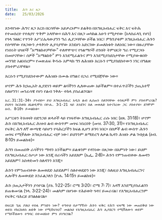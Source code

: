 ```yaml
---
title:  ሕግ እና ጸጋ
date:   25/03/2026
---
```


እንዳየነው ሕግና ጸጋ እርስ በርሳቸው አይቃረኑም። ይልቅስ በእግዚአብሔር ፍቅር እና ፍትሕ የተመሰረተ የተለያየ ጥቅም አላቸው። በሕግ እና በጸጋ መካከል አሁን የሚታየው (አላስፈላጊ የሆነ) የጎላ ንፅፅር የጥንት እሥራኤላውያንን ግራ ሊያጋባቸው ይችል ነበር፣ ምክንያቱም እግዚአብሔር ሕጉን የሰጣቸው የጸጋውን ታላቅነት ሊያሳያቸው እንደሆነ አድርገው ይመለከቱት ስለነበር ነው። በዙሪያቸው የነበሩት ህዝቦች “አማልክቶቻቸው” ተለዋዋጭና የጎልማሶች ሰንበት ትምህርት ግራ የሚያጋቡ በመሆናቸው፣ ሰዎች “አማልክት” ምን እንደሚፈልጉና ምን እንደሚያስደስታቸው የሚያውቁበት መንገድ አልነበረም። የመጽሐፍ ቅዱሱ አምላክ ግን ለሕዝቡ እርሱን የሚያስደስተውን ነገር በግልጽ ያስተምራቸዋል።

እርሱን የሚያስደስተውም ለሕዝቡ በሙሉ በግልና በጋራ የሚበጃቸው ነው።

ሆኖም ሕጉ ከኃጢአት ሊያድነን ወይም ልባችንን ሊለውጠው አይችልም። በተፈጥሯችን ኃጢአተኛ ስለሆንን፣ መንፈሳዊ የሆነ የልብ ንቅለ- ተከላ ያስፈልገናል።

`ኤር.31:31-34ን ያንብቡ። ይህ እግዚአብሔር አዲስ ልብ ሊሰጠን ስለገባቸው ተስፋዎች ምን ያስተምረናል? ይህንን ክርስቶስ ለኒቆዲሞስ በዮሐ. 3፡1-21 ላይ እንደገና ስለ መወለድ ከተናገረው ጋር ያስተያዩ። ደግሞም ዕብ. 8፡10ን ይመልከቱ።`


አሥርቱን ትእዛዛት በድንጋይ ጽላቶች ላይ የፃፋቸው እግዚአብሔር ራሱ ነበር (ዘጸ. 31፡18)፣ ሆኖም ሕጉ በእግዚአብሔር ሕዝብ ልብ ውስጥም መፃፍ ነበረበት (መዝ. 37፡30, 31)። የእግዚአብሔር የፍቅር ሕግ ለኛ ውጫዊ ሳይሆን የባሕርያችን ክፍል ሊሆን ይገባ ነበር። በሰዎች ልብ ውስጥ ሕጉን መፃፍ የሚችለው እግዚአብሔር ብቻ ነው፣ ይህንንም ለማድረግ ለቃል ኪዳን ሕዝቡ ቃል ገብቷል (ዕብ. 8፡10ን ይመልከቱ)።

ሕግን በመጠበቅ ራሳችንን ማዳን አንችልም። ይልቁንም የዳንነው በጸጋው በእምነት ነው፣ ይህም የእግዚአብሔር ስጦታ ነው እንጂ በራሳችን አይደለም (ኤፌ. 2፡8)። ሕጉን የምንጠብቀው ለመዳን አይደለም፤ አስቀድመን ስለዳንን እንጂ።

ሕጉን የምንጠብቀው ለመወደድ አይደለም፤ ስለተወደድን ነው እንጂ፣ ስለዚህ እግዚአብሔርንና ሌሎችን ለመውደድ እንፈልጋለን (ዮሐ. 14፡15ን ይመልከቱ)።

ሕጉ ኃጢአታችንን ያሳየናል (ያዕ. 1፡22-25፣ ሮሜ 3፡20፣ ሮሜ 7፡ 7)፣ አዳኝ እንደሚያስፈልገን ይጠቁመናል (ገላ. 3፡22-24)፣ መልካም በሆነው የሕይወት ጎዳና ይመራናል፣ የእግዚአብሔርንም የፍቅር ባሕርይ ይገልፅልናል።

`በፍርድ ጊዜ ያለህ ተስፋ ምንድን ነው? ተግተህ በታማኝነት ሕጉን ፍቅር የሕግ ፍጻሜ ነው መጠበቅህ ነው ወይስ የክርስቶስ ጽድቅ ነው የሚሸፍንህ? መልስህ የእግዚአብሔር ሕግ ሊያደርግ የሚችለውን ወይም የማይችለውን ተግባር በተመለከተ ምን ይነግርሃል?`